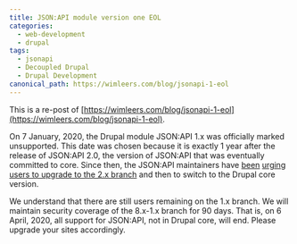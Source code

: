 ```yaml
---
title: JSON:API module version one EOL
categories:
  - web-development
  - drupal
tags:
  - jsonapi
  - Decoupled Drupal
  - Drupal Development
canonical_path: https://wimleers.com/blog/jsonapi-1-eol
---
```

This is a re-post of [https://wimleers.com/blog/jsonapi-1-eol](https://wimleers.com/blog/jsonapi-1-eol).

On 7 January, 2020, the Drupal module JSON:API 1.x was officially marked unsupported. This date was chosen because it is exactly 1 year after the release of JSON:API 2.0, the version of JSON:API that was eventually committed to core. Since then, the JSON:API maintainers have [been](https://humanbits.es/web-development/2019/01/07/jsonapi-2/) [urging](https://wimleers.com/blog/drupal-8.7-jsonapi) [users to upgrade to the 2.x branch](https://www.drupal.org/project/jsonapi/releases/8.x-2.0) and then to switch to the Drupal core version.

We understand that there are still users remaining on the 1.x branch. We will maintain security coverage of the 8.x-1.x branch for 90 days. That is, on 6 April, 2020, all support for JSON:API, not in Drupal core, will end. Please upgrade your sites accordingly.

